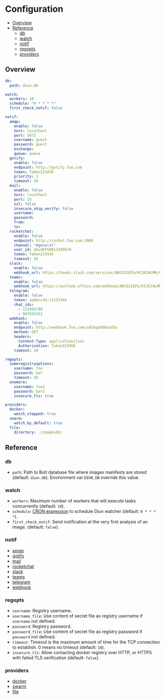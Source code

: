 # Configuration

* [Overview](#overview)
* [Reference](#reference)
  * [db](#db)
  * [watch](#watch)
  * [notif](#notif)
  * [regopts](#regopts)
  * [providers](#providers)

## Overview

```yml
db:
  path: diun.db

watch:
  workers: 10
  schedule: "0 * * * *"
  first_check_notif: false

notif:
  amqp:
    enable: false
    host: localhost
    port: 5672
    username: guest
    password: guest
    exchange: 
    queue: queue
  gotify:
    enable: false
    endpoint: http://gotify.foo.com
    token: Token123456
    priority: 1
    timeout: 10
  mail:
    enable: false
    host: localhost
    port: 25
    ssl: false
    insecure_skip_verify: false
    username:
    password:
    from:
    to:
  rocketchat:
    enable: false
    endpoint: http://rocket.foo.com:3000
    channel: "#general"
    user_id: abcdEFGH012345678
    token: Token123456
    timeout: 10
  slack:
    enable: false
    webhook_url: https://hooks.slack.com/services/ABCD12EFG/HIJK34LMN/01234567890abcdefghij
  teams:
    enable: false
    webhook_url: https://outlook.office.com/webhook/ABCD12EFG/HIJK34LMN/01234567890abcdefghij
  telegram:
    enable: false
    token: aabbccdd:11223344
    chat_ids:
      - 123456789
      - 987654321
  webhook:
    enable: false
    endpoint: http://webhook.foo.com/sd54qad89azd5a
    method: GET
    headers:
      Content-Type: application/json
      Authorization: Token123456
    timeout: 10

regopts:
  someregistryoptions:
    username: foo
    password: bar
    timeout: 20
  onemore:
    username: foo2
    password: bar2
    insecure_tls: true

providers:
  docker:
    watch_stopped: true
  swarm:
    watch_by_default: true
  file:
    directory: ./imagesdir
```

## Reference

### db

* `path`: Path to Bolt database file where images manifests are stored (default: `diun.db`). Environment var `DIUN_DB` override this value.

### watch

* `workers`: Maximum number of workers that will execute tasks concurrently (default: `10`).
* `schedule`: [CRON expression](https://godoc.org/github.com/robfig/cron#hdr-CRON_Expression_Format) to schedule Diun watcher (default: `0 * * * *`).
* `first_check_notif`: Send notification at the very first analysis of an image. (default: `false`).

### notif

* [amqp](notifications.md#amqp)
* [gotify](notifications.md#gotify)
* [mail](notifications.md#mail)
* [rocketchat](notifications.md#rocketchat)
* [slack](notifications.md#slack)
* [teams](notifications.md#teams)
* [telegram](notifications.md#telegram)
* [webhook](notifications.md#webhook)

### regopts

* `username`: Registry username.
* `username_file`: Use content of secret file as registry username if `username` not defined.
* `password`: Registry password.
* `password_file`: Use content of secret file as registry password if `password` not defined.
* `timeout`: Timeout is the maximum amount of time for the TCP connection to establish. 0 means no timeout (default: `10`).
* `insecure_tls`: Allow contacting docker registry over HTTP, or HTTPS with failed TLS verification (default: `false`).

### providers

* [docker](providers/docker.md)
* [swarm](providers/swarm.md)
* [file](providers/file.md)
